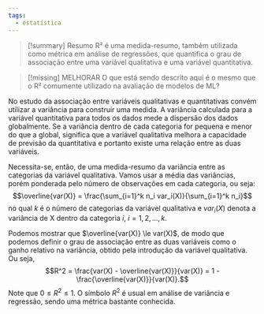 ```yaml
---
tags:
  - estatística
---
```


>[!summary] Resumo
>R² é uma medida-resumo, também utilizada como métrica em análise de regressões, que quantifica o grau de associação entre uma variável qualitativa e uma variável quantitativa.

>[!missing] MELHORAR
>O que está sendo descrito aqui é o mesmo que o R² comumente utilizado na avaliação de modelos de ML?

No estudo da associação entre variáveis qualitativas e quantitativas convém utilizar a variância para construir uma medida. A variância calculada para a variável quantitativa para todos os dados mede a dispersão dos dados globalmente. Se a variância dentro de cada categoria for pequena e menor do que a global, significa que a variável qualitativa melhora a capacidade de previsão da quantitativa e portanto existe uma relação entre as duas variáveis.

Necessita-se, então, de uma medida-resumo da variância entre as categorias da variável qualitativa. Vamos usar a média das variâncias, porém ponderada pelo número de observações em cada categoria, ou seja:
$$\overline{var(X)} = \frac{\sum_{i=1}^k n_i var_i(X)}{\sum_{i=1}^k n_i}$$
no qual $k$ é o número de categorias da variável qualitativa e $var_i(X)$ denota a variância de X dentro da categoria $i$, $i = 1, 2, \dots, k$.

Podemos mostrar que $\overline{var(X)} \le var(X)$, de modo que podemos definir o grau de associação entre as duas variáveis como o ganho relativo na variância, obtido pela introdução da variável qualitativa. Ou seja,
$$R^2 = \frac{var(X) - \overline{var(X)}}{var(X)} = 1 - \frac{\overline{var(X)}}{var(X)}.$$
Note que $0 \le R^2 \le 1$. O símbolo $R^2$ é usual em análise de variância e regressão, sendo uma métrica bastante conhecida.